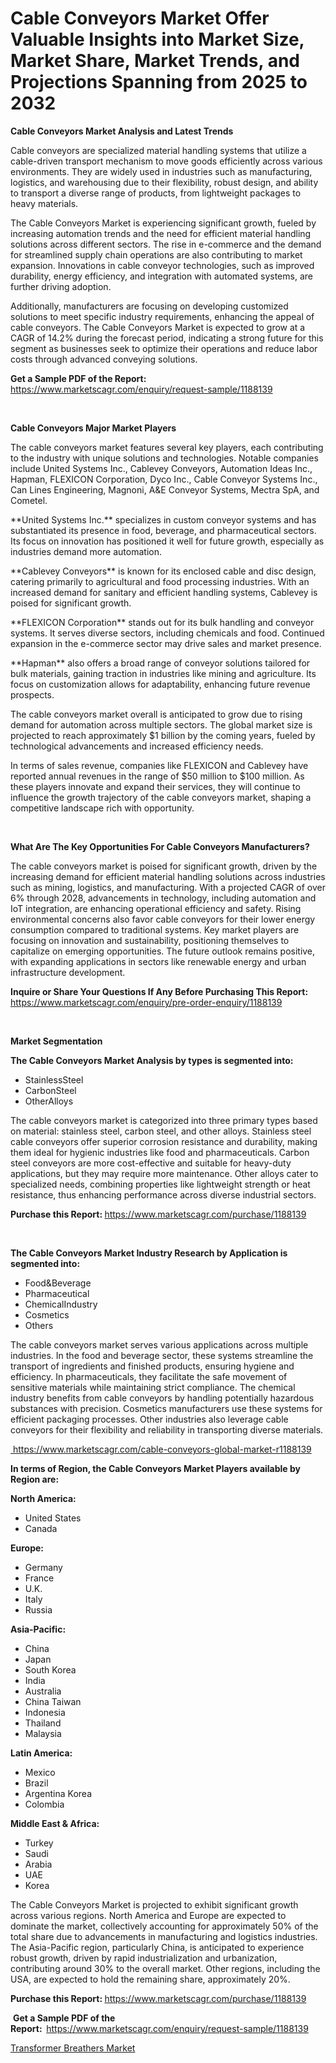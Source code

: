<p><h1>Cable Conveyors Market Offer Valuable Insights into Market Size, Market Share, Market Trends, and Projections Spanning from 2025 to 2032</h1></p><p><strong>Cable Conveyors Market Analysis and Latest Trends</strong></p>
<p><p>Cable conveyors are specialized material handling systems that utilize a cable-driven transport mechanism to move goods efficiently across various environments. They are widely used in industries such as manufacturing, logistics, and warehousing due to their flexibility, robust design, and ability to transport a diverse range of products, from lightweight packages to heavy materials.</p><p>The Cable Conveyors Market is experiencing significant growth, fueled by increasing automation trends and the need for efficient material handling solutions across different sectors. The rise in e-commerce and the demand for streamlined supply chain operations are also contributing to market expansion. Innovations in cable conveyor technologies, such as improved durability, energy efficiency, and integration with automated systems, are further driving adoption.</p><p>Additionally, manufacturers are focusing on developing customized solutions to meet specific industry requirements, enhancing the appeal of cable conveyors. The Cable Conveyors Market is expected to grow at a CAGR of 14.2% during the forecast period, indicating a strong future for this segment as businesses seek to optimize their operations and reduce labor costs through advanced conveying solutions.</p></p>
<p><strong>Get a Sample PDF of the Report:&nbsp;</strong> <a href="https://www.marketscagr.com/enquiry/request-sample/1188139?utm_campaign=3501&utm_medium=2&utm_source=Github&utm_content=ia&utm_term=10042025&utm_id=cable-conveyors">https://www.marketscagr.com/enquiry/request-sample/1188139</a></p>
<p>&nbsp;</p>
<p><strong>Cable Conveyors Major Market Players</strong></p>
<p><p>The cable conveyors market features several key players, each contributing to the industry with unique solutions and technologies. Notable companies include United Systems Inc., Cablevey Conveyors, Automation Ideas Inc., Hapman, FLEXICON Corporation, Dyco Inc., Cable Conveyor Systems Inc., Can Lines Engineering, Magnoni, A&E Conveyor Systems, Mectra SpA, and Cometel.</p><p>**United Systems Inc.** specializes in custom conveyor systems and has substantiated its presence in food, beverage, and pharmaceutical sectors. Its focus on innovation has positioned it well for future growth, especially as industries demand more automation.</p><p>**Cablevey Conveyors** is known for its enclosed cable and disc design, catering primarily to agricultural and food processing industries. With an increased demand for sanitary and efficient handling systems, Cablevey is poised for significant growth.</p><p>**FLEXICON Corporation** stands out for its bulk handling and conveyor systems. It serves diverse sectors, including chemicals and food. Continued expansion in the e-commerce sector may drive sales and market presence.</p><p>**Hapman** also offers a broad range of conveyor solutions tailored for bulk materials, gaining traction in industries like mining and agriculture. Its focus on customization allows for adaptability, enhancing future revenue prospects.</p><p>The cable conveyors market overall is anticipated to grow due to rising demand for automation across multiple sectors. The global market size is projected to reach approximately $1 billion by the coming years, fueled by technological advancements and increased efficiency needs.</p><p>In terms of sales revenue, companies like FLEXICON and Cablevey have reported annual revenues in the range of $50 million to $100 million. As these players innovate and expand their services, they will continue to influence the growth trajectory of the cable conveyors market, shaping a competitive landscape rich with opportunity.</p></p>
<p>&nbsp;</p>
<p><strong>What Are The Key Opportunities For Cable Conveyors Manufacturers?</strong></p>
<p><p>The cable conveyors market is poised for significant growth, driven by the increasing demand for efficient material handling solutions across industries such as mining, logistics, and manufacturing. With a projected CAGR of over 6% through 2028, advancements in technology, including automation and IoT integration, are enhancing operational efficiency and safety. Rising environmental concerns also favor cable conveyors for their lower energy consumption compared to traditional systems. Key market players are focusing on innovation and sustainability, positioning themselves to capitalize on emerging opportunities. The future outlook remains positive, with expanding applications in sectors like renewable energy and urban infrastructure development.</p></p>
<p><strong>Inquire or Share Your Questions If Any Before Purchasing This Report:</strong> <a href="https://www.marketscagr.com/enquiry/pre-order-enquiry/1188139?utm_campaign=3501&utm_medium=2&utm_source=Github&utm_content=ia&utm_term=10042025&utm_id=cable-conveyors">https://www.marketscagr.com/enquiry/pre-order-enquiry/1188139</a></p>
<p>&nbsp;</p>
<p><strong>Market Segmentation</strong></p>
<p><strong>The Cable Conveyors Market Analysis by types is segmented into:</strong></p>
<p><ul><li>StainlessSteel</li><li>CarbonSteel</li><li>OtherAlloys</li></ul></p>
<p><p>The cable conveyors market is categorized into three primary types based on material: stainless steel, carbon steel, and other alloys. Stainless steel cable conveyors offer superior corrosion resistance and durability, making them ideal for hygienic industries like food and pharmaceuticals. Carbon steel conveyors are more cost-effective and suitable for heavy-duty applications, but they may require more maintenance. Other alloys cater to specialized needs, combining properties like lightweight strength or heat resistance, thus enhancing performance across diverse industrial sectors.</p></p>
<p><strong>Purchase this Report:&nbsp;</strong><a href="https://www.marketscagr.com/purchase/1188139?utm_campaign=3501&utm_medium=2&utm_source=Github&utm_content=ia&utm_term=10042025&utm_id=cable-conveyors">https://www.marketscagr.com/purchase/1188139</a></p>
<p>&nbsp;</p>
<p><strong>The Cable Conveyors Market Industry Research by Application is segmented into:</strong></p>
<p><ul><li>Food&Beverage</li><li>Pharmaceutical</li><li>ChemicalIndustry</li><li>Cosmetics</li><li>Others</li></ul></p>
<p><p>The cable conveyors market serves various applications across multiple industries. In the food and beverage sector, these systems streamline the transport of ingredients and finished products, ensuring hygiene and efficiency. In pharmaceuticals, they facilitate the safe movement of sensitive materials while maintaining strict compliance. The chemical industry benefits from cable conveyors by handling potentially hazardous substances with precision. Cosmetics manufacturers use these systems for efficient packaging processes. Other industries also leverage cable conveyors for their flexibility and reliability in transporting diverse materials.</p></p>
<p><a href="https://www.marketscagr.com/cable-conveyors-global-market-r1188139?utm_campaign=3501&utm_medium=2&utm_source=Github&utm_content=ia&utm_term=10042025&utm_id=cable-conveyors">&nbsp;https://www.marketscagr.com/cable-conveyors-global-market-r1188139</a></p>
<p><strong>In terms of Region, the Cable Conveyors Market Players available by Region are:</strong></p>
<p>
    <p> <strong> North America: </strong>
        <ul>
            <li>United States</li>
            <li>Canada</li>
        </ul>
        </p> 
    <p> <strong> Europe: </strong>
        <ul>
            <li>Germany</li>
            <li>France</li>
            <li>U.K.</li>
            <li>Italy</li>
            <li>Russia</li>
        </ul>
        </p> 
    <p> <strong> Asia-Pacific: </strong>
        <ul>
            <li>China</li>
            <li>Japan</li>
            <li>South Korea</li>
            <li>India</li>
            <li>Australia</li>
            <li>China Taiwan</li>
            <li>Indonesia</li>
            <li>Thailand</li>
            <li>Malaysia</li>
        </ul>
        </p> 
    <p> <strong> Latin America: </strong>
        <ul>
            <li>Mexico</li>
            <li>Brazil</li>
            <li>Argentina Korea</li>
            <li>Colombia</li>
        </ul>
        </p> 
    <p> <strong> Middle East & Africa: </strong>
        <ul>
            <li>Turkey</li>
            <li>Saudi</li>
            <li>Arabia</li>
            <li>UAE</li>
            <li>Korea</li>
        </ul>
    </p>
    </p>
<p><p>The Cable Conveyors Market is projected to exhibit significant growth across various regions. North America and Europe are expected to dominate the market, collectively accounting for approximately 50% of the total share due to advancements in manufacturing and logistics industries. The Asia-Pacific region, particularly China, is anticipated to experience robust growth, driven by rapid industrialization and urbanization, contributing around 30% to the overall market. Other regions, including the USA, are expected to hold the remaining share, approximately 20%.</p></p>
<p><strong>Purchase this Report: </strong><a href="https://www.marketscagr.com/purchase/1188139?utm_campaign=3501&utm_medium=2&utm_source=Github&utm_content=ia&utm_term=10042025&utm_id=cable-conveyors">https://www.marketscagr.com/purchase/1188139</a></p>
<p>&nbsp;<strong>Get a Sample PDF of the Report:&nbsp;&nbsp;</strong><a href="https://www.marketscagr.com/enquiry/request-sample/1188139?utm_campaign=3501&utm_medium=2&utm_source=Github&utm_content=ia&utm_term=10042025&utm_id=cable-conveyors">https://www.marketscagr.com/enquiry/request-sample/1188139</a></p>
<p><strong></strong></p>
<p><p><a href="https://github.com/ftnlewins/Market-Research-Report-List-1/blob/main/transformer-breathers-market.md?utm_campaign=3501&utm_medium=2&utm_source=Github&utm_content=ia&utm_term=10042025&utm_id=cable-conveyors">Transformer Breathers Market</a></p></p>